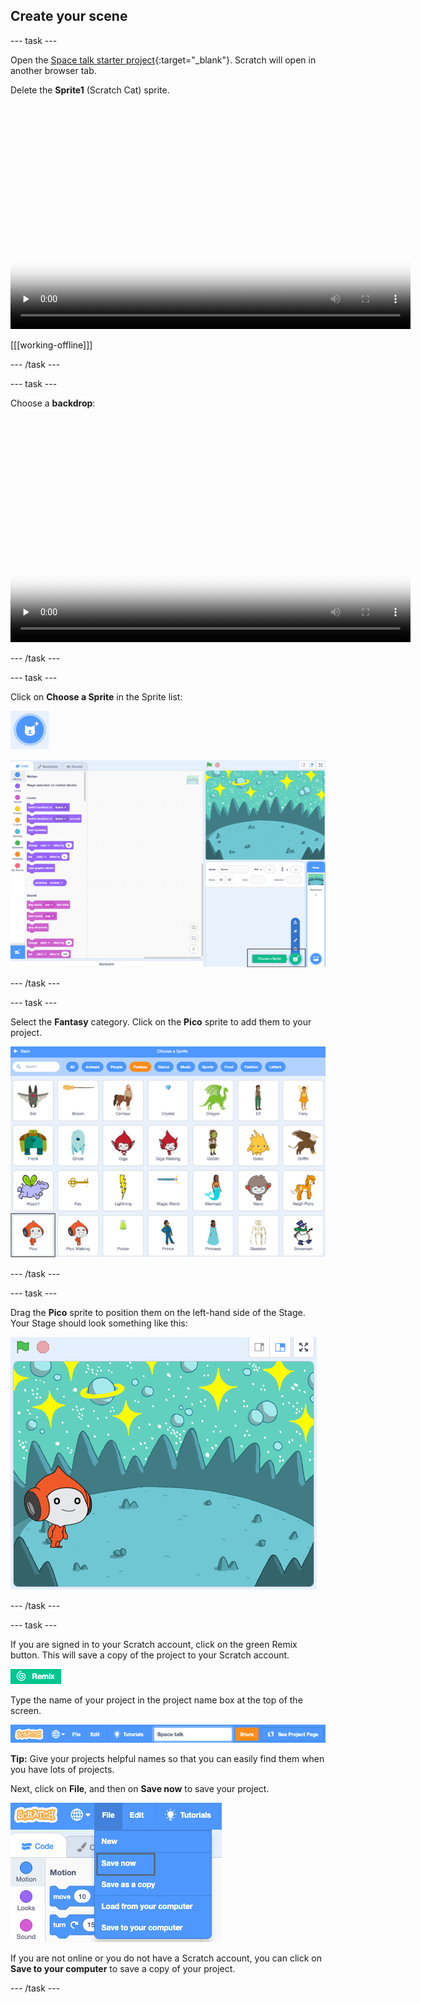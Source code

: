 ## Create your scene 

--- task ---

Open the [Space talk starter project](https://scratch.mit.edu/projects/582213331/editor){:target="_blank"}. Scratch will open in another browser tab.

Delete the **Sprite1** (Scratch Cat) sprite.

<video width="640" height="360" controls preload="none" poster="images/space-talk-placeholder.png">
<source src="images/en-ST-step-two-open-delete.mp4" type="video/mp4">
Your browser does not support WebM video, try FireFox or Chrome
</video>

[[[working-offline]]]

--- /task ---

--- task ---

Choose a **backdrop**: 

<video width="640" height="360" controls preload="none" poster="images/space-talk-placeholder.png">
<source src="images/en-ST-step2-add-backdrop.mp4" type="video/mp4">
Your browser does not support WebM video, try FireFox or Chrome
</video>

--- /task ---

--- task ---

Click on **Choose a Sprite** in the Sprite list:

![The 'Choose a Sprite' icon.](images/sprite-button.png)

![The Scratch editor with 'Choose a Sprite' highlighted.](images/choose-a-sprite.png)

--- /task ---

--- task ---

Select the **Fantasy** category. Click on the **Pico** sprite to add them to your project.

![The 'Fantasy' category with the Pico sprite.](images/fantasy-pico.png)

--- /task ---

--- task ---

Drag the **Pico** sprite to position them on the left-hand side of the Stage. Your Stage should look something like this:

![The Stage with the chosen backdrop and the Pico sprite positioned on the left-hand side.](images/pico-on-stage.png)

--- /task ---

--- task ---

If you are signed in to your Scratch account, click on the green Remix button. This will save a copy of the project to your Scratch account.

![The remix button.](images/remix-button.png)

Type the name of your project in the project name box at the top of the screen.

![The project name box.](images/project-name.png)

**Tip:** Give your projects helpful names so that you can easily find them when you have lots of projects. 

Next, click on **File**, and then on **Save now** to save your project.

![The 'File' menu options.](images/file-menu.png)

If you are not online or you do not have a Scratch account, you can click on **Save to your computer** to save a copy of your project.

--- /task ---

